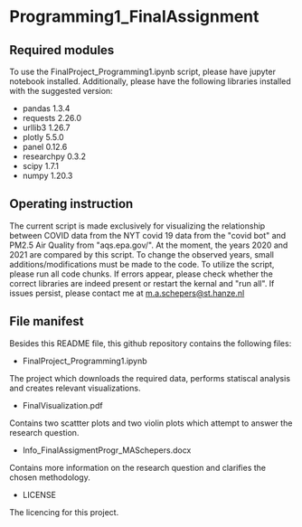 # Programming1_FinalAssignment

## Required modules
To use the FinalProject_Programming1.ipynb script, please have jupyter notebook installed. Additionally, please have the following libraries installed with the suggested version:
* pandas 1.3.4
* requests 2.26.0
* urllib3 1.26.7
* plotly 5.5.0
* panel 0.12.6
* researchpy 0.3.2
* scipy 1.7.1
* numpy 1.20.3


## Operating instruction
The current script is made exclusively for visualizing the relationship between COVID data from the NYT covid 19 data from the "covid bot" and PM2.5 Air Quality from "aqs.epa.gov/". At the moment, the years 2020 and 2021 are compared by this script. To change the observed years, small additions/modifications must be made to the code.
To utilize the script, please run all code chunks. If errors appear, please check whether the correct libraries are indeed present or restart the kernal and "run all".
If issues persist, please contact me at m.a.schepers@st.hanze.nl

## File manifest

Besides this README file, this github repository contains the following files:
* FinalProject_Programming1.ipynb

The project which downloads the required data, performs statiscal analysis and creates relevant visualizations.  
* FinalVisualization.pdf

Contains two scattter plots and two violin plots which attempt to answer the research question.
* Info_FinalAssigmentProgr_MASchepers.docx

Contains more information on the research question and clarifies the chosen methodology.
* LICENSE

The licencing for this project.
